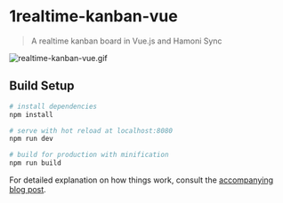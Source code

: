 # 1realtime-kanban-vue

> A realtime kanban board in Vue.js and Hamoni Sync

![realtime-kanban-vue.gif](https://cdn.filestackcontent.com/HT9934KSAuY1lbqC0Zng)

## Build Setup

```bash
# install dependencies
npm install

# serve with hot reload at localhost:8080
npm run dev

# build for production with minification
npm run build
```

For detailed explanation on how things work, consult the [accompanying blog post](#).

